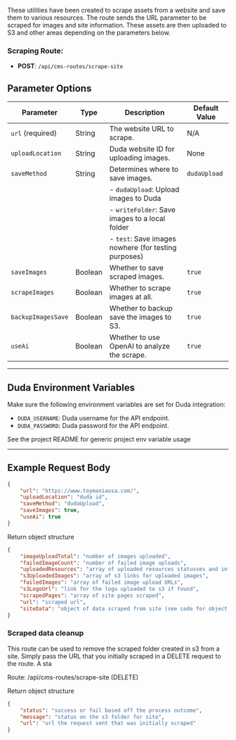 These utilities have been created to scrape assets from a website and save them to various resources. The route sends the URL parameter to be scraped for images and site information. These assets are then uploaded to S3 and other areas depending on the parameters below.

### Scraping Route:

-   **POST**: `/api/cms-routes/scrape-site`

## Parameter Options

| Parameter          | Type    | Description                                          | Default Value |
| ------------------ | ------- | ---------------------------------------------------- | ------------- |
| `url` (required)   | String  | The website URL to scrape.                           | N/A           |
| `uploadLocation`   | String  | Duda website ID for uploading images.                | None          |
| `saveMethod`       | String  | Determines where to save images.                     | `dudaUpload`  |
|                    |         | - `dudaUpload`: Upload images to Duda                |               |
|                    |         | - `writeFolder`: Save images to a local folder       |               |
|                    |         | - `test`: Save images nowhere (for testing purposes) |               |
| `saveImages`       | Boolean | Whether to save scraped images.                      | `true`        |
| `scrapeImages`     | Boolean | Whether to scrape images at all.                     | `true`        |
| `backupImagesSave` | Boolean | Whether to backup save the images to S3.             | `true`        |
| `useAi`            | Boolean | Whether to use OpenAI to analyze the scrape.         | `true`        |

---

## Duda Environment Variables

Make sure the following environment variables are set for Duda integration:

-   `DUDA_USERNAME`: Duda username for the API endpoint.
-   `DUDA_PASSWORD`: Duda password for the API endpoint.

See the project README for generic project env variable usage

---

## Example Request Body

```json
{
    "url": "https://www.toymaniausa.com/",
    "uploadLocation": "duda id",
    "saveMethod": "dudaUpload",
    "saveImages": true,
    "useAi": true
}
```

Return object structure

```json
{
    "imageUploadTotal": "number of images uploaded",
    "failedImageCount": "number of failed image uploads",
    "uploadedResources": "array of uploaded resources statusses and info",
    "s3UploadedImages": "array of s3 links for uploaded images",
    "failedImages": "array of failed image upload URLs",
    "s3LogoUrl": "link for the logo uploaded to s3 if found",
    "scrapedPages": "array of site pages scraped",
    "url": "scraped url",
    "siteData": "object of data scraped from site (see code for object details)"
}
```

### Scraped data cleanup

This route can be used to remove the scraped folder created in s3 from a site.
Simply pass the URL that you initially scraped in a DELETE request to the route.
A sta

Route: /api/cms-routes/scrape-site (DELETE)

Return object structure

```json
{
    "status": "success or fail based off the process outcome",
    "message": "status on the s3 folder for site",
    "url": "url the request sent that was initially scraped"
}
```
